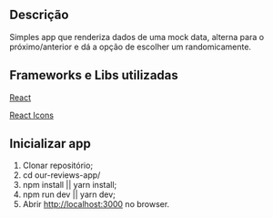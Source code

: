 ## Descrição

Simples app que renderiza dados de uma mock data, alterna para o próximo/anterior e dá a opção de escolher um randomicamente.

## Frameworks e Libs utilizadas

[React](https://github.com/facebook/react/)

[React Icons](https://github.com/react-icons/react-icons)

## Inicializar app

1) Clonar repositório;
2) cd our-reviews-app/
3) npm install || yarn install;
4) npm run dev || yarn dev;
5) Abrir [http://localhost:3000](http://localhost:3000) no browser.
